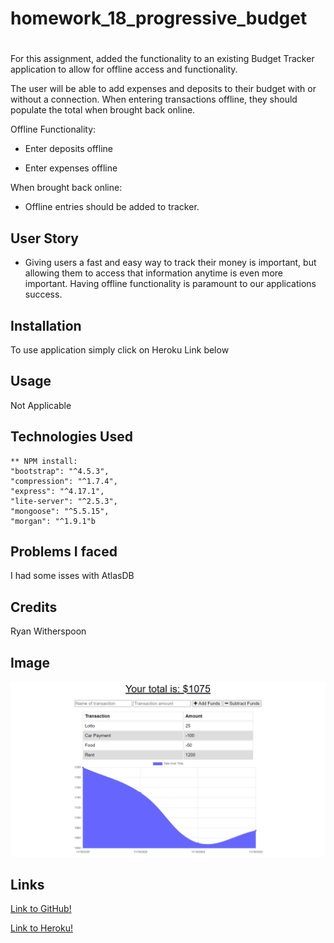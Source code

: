 # homework_18_progressive_budget

#
For this assignment, added the functionality to an existing Budget Tracker application to allow for offline access and functionality.

The user will be able to add expenses and deposits to their budget with or without a connection. When entering transactions offline, they should populate the total when brought back online.

Offline Functionality:

  * Enter deposits offline

  * Enter expenses offline

When brought back online:

  * Offline entries should be added to tracker.

## User Story

* Giving users a fast and easy way to track their money is important, but allowing them to access that information anytime is even more important. Having offline functionality is paramount to our applications success.


## Installation

To use application simply click on Heroku Link below

## Usage

Not Applicable 

## Technologies Used

    ** NPM install:  
    "bootstrap": "^4.5.3",
    "compression": "^1.7.4",
    "express": "^4.17.1",
    "lite-server": "^2.5.3",
    "mongoose": "^5.5.15",
    "morgan": "^1.9.1"b

## Problems I faced

I had some isses with AtlasDB

## Credits

Ryan Witherspoon

## Image
![image info](./public/homework_18_progressive_budget.png)

## Links
[Link to GitHub!](https://github.com/ryanwit/homework_18_progressive_budget)

[Link to Heroku!](https://stark-oasis-76385.herokuapp.com/)



